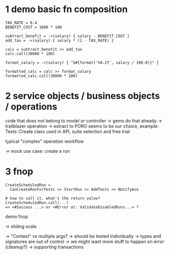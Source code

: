 # 1 demo basic fn composition

```
TAX_RATE = 0.4
BENEFIT_COST = 1000 * 100

subtract_benefit = ->(salary) { salary - BENEFIT_COST }
add_tax = ->(salary) { salary * (1 - TAX_RATE) }

calc = subtract_benefit >> add_tax
calc.call(30000 * 100)

format_salary = ->(salary) { "$#{format('%0.2f', salary / 100.0)}" }

formatted_calc = calc >> format_salary
formatted_calc.call(30000 * 100)
```

# 2 service objects / business objects / operations
code that does not belong to model or controller
-> gems do that already
-> trailblazer operation
-> extract to PORO seems to be our choice, example: Tests::Create class used in API, suite selection and free trial

typical "complex" operation workflow

-> mock use case: create a run

# 3 fnop

```
CreateScheduledRun =
  CanCreateRunForTests >> StartRun >> AddTests >> NotifyAvo

# how to call it, what's the return value?
CreateScheduledRun.call(...)
=> <#Success ...> or <#Error at: ValidateDisabledRuns...> ?
```

demo fnop

-> sliding scale

-> "Context" vs multiple args?
-> should be tested individually
-> types and signatures are out of control
-> we might want more stuff to happen on error (cleanup?)
-> supporting transactions

